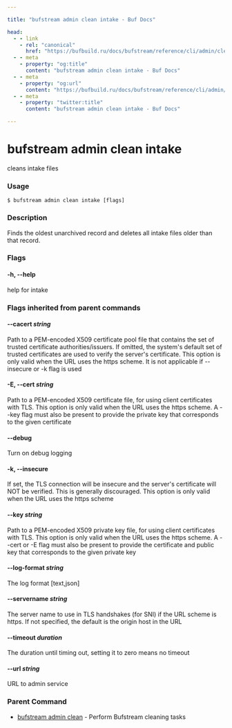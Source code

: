 ```yaml
---

title: "bufstream admin clean intake - Buf Docs"

head:
  - - link
    - rel: "canonical"
      href: "https://bufbuild.ru/docs/bufstream/reference/cli/admin/clean/intake/"
  - - meta
    - property: "og:title"
      content: "bufstream admin clean intake - Buf Docs"
  - - meta
    - property: "og:url"
      content: "https://bufbuild.ru/docs/bufstream/reference/cli/admin/clean/intake/"
  - - meta
    - property: "twitter:title"
      content: "bufstream admin clean intake - Buf Docs"

---
```


# bufstream admin clean intake

cleans intake files

### Usage

```console
$ bufstream admin clean intake [flags]
```

### Description

Finds the oldest unarchived record and deletes all intake files older than that record.

### Flags

#### \-h, --help

help for intake

### Flags inherited from parent commands

#### \--cacert _string_

Path to a PEM-encoded X509 certificate pool file that contains the set of trusted certificate authorities/issuers. If omitted, the system's default set of trusted certificates are used to verify the server's certificate. This option is only valid when the URL uses the https scheme. It is not applicable if --insecure or -k flag is used

#### \-E, --cert _string_

Path to a PEM-encoded X509 certificate file, for using client certificates with TLS. This option is only valid when the URL uses the https scheme. A --key flag must also be present to provide the private key that corresponds to the given certificate

#### \--debug

Turn on debug logging

#### \-k, --insecure

If set, the TLS connection will be insecure and the server's certificate will NOT be verified. This is generally discouraged. This option is only valid when the URL uses the https scheme

#### \--key _string_

Path to a PEM-encoded X509 private key file, for using client certificates with TLS. This option is only valid when the URL uses the https scheme. A --cert or -E flag must also be present to provide the certificate and public key that corresponds to the given private key

#### \--log-format _string_

The log format \[text,json\]

#### \--servername _string_

The server name to use in TLS handshakes (for SNI) if the URL scheme is https. If not specified, the default is the origin host in the URL

#### \--timeout _duration_

The duration until timing out, setting it to zero means no timeout

#### \--url _string_

URL to admin service

### Parent Command

- [bufstream admin clean](../) - Perform Bufstream cleaning tasks
